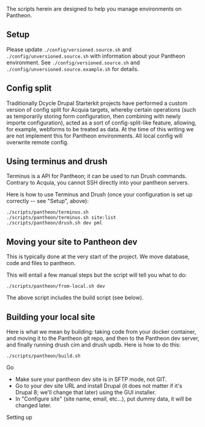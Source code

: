 The scripts herein are designed to help you manage environments on Pantheon.

Setup
-----

Please update `./config/versioned.source.sh` and `./config/unversioned.source.sh` with information about your Pantheon environment. See `./config/versioned.source.sh` and `./config/unversioned.source.example.sh` for details.

Config split
-----

Traditionally Dcycle Drupal Starterkit projects have performed a custom version of config split for Acquia targets, whereby certain operations (such as temporarily storing form configuration, then combining with newly importe configuration), acted as a sort of config-split-like feature, allowing, for example, webforms to be treated as data. At the time of this writing we are not implement this for Pantheon environments. All local config will overwrite remote config.

Using terminus and drush
-----

Terminus is a API for Pantheon; it can be used to run Drush commands. Contrary to Acquia, you cannot SSH directly into your pantheon servers.

Here is how to use Terminus and Drush (once your configuration is set up correctly -- see "Setup", above):

    ./scripts/pantheon/terminus.sh
    ./scripts/pantheon/terminus.sh site:list
    ./scripts/pantheon/drush.sh dev pml

Moving your site to Pantheon dev
-----

This is typically done at the very start of the project. We move database, code and files to pantheon.

This will entail a few manual steps but the script will tell you what to do:

    ./scripts/pantheon/from-local.sh dev

The above script includes the build script (see below).

Building your local site
-----

Here is what we mean by building: taking code from your docker container, and moving it to the Pantheon git repo, and then to the Pantheon dev server, and finally running drush cim and drush updb. Here is how to do this:

    ./scripts/pantheon/build.sh


Go

* Make sure your pantheon dev site is in SFTP mode, not GIT.
* Go to your dev site URL and install Drupal (it does not matter if it's Drupal 8; we'll change that later) using the GUI installer.
* In "Configure site" (site name, email, etc...), put dummy data, it will be changed later.

Setting up
